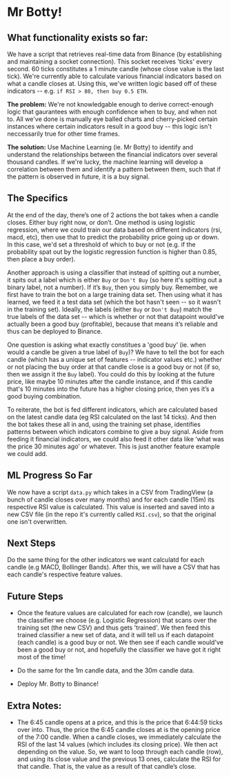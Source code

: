 # Mr Botty!

## What functionality exists so far:
We have a script that retrieves real-time data from Binance (by establishing and maintaining a socket connection). This socket receives 'ticks' every second. 60 ticks constitutes a 1 minute candle (whose close value is the last tick). We're currently able to calculate various financial indicators based on what a candle closes at. Using this, we've written logic based off of these indicators -- e.g. `if RSI > 80, then buy 0.5 ETH`. 

**The problem:** We're not knowledgable enough to derive correct-enough logic that gaurantees with enough confidence when to buy, and when not to. All we've done is manually eye balled charts and cherry-picked certain instances where certain indicators result in a good buy -- this logic isn't neccessarily true for other time frames. 

**The solution:** Use Machine Learning (ie. Mr Botty) to identify and understand the relationships between the financial indicators over several thousand candles. If we're lucky, the machine learning will develop a correlation between them and identify a pattern between them, such that if the pattern is observed in future, it is a buy signal.

## The Specifics

At the end of the day, there’s one of 2 actions the bot takes when a candle closes. Either buy right now, or don’t. One method is using logistic regression, where we could train our data based on different indicators (rsi, macd, etc), then use that to predict the probability price going up or down. In this case, we'd set a threshold of which to buy or not (e.g. if the probability spat out by the logistic regression function is higher than 0.85, then place a buy order).

Another approach is using a classifier that instead of spitting out a number, it spits out a label which is either `Buy` or `Don't Buy` (so here it's spitting out a binary label, not a number). If it’s `Buy`, then you simply buy. Remember, we first have to train the bot on a large training data set. Then using what it has learned, we feed it a test data set (which the bot hasn't seen -- so it wasn't in the training set). Ideally, the labels (either `Buy` or `Don't Buy`) match the true labels of the data set -- which is whether or not that datapoint would've actually been a good buy (profitable), because that means it’s reliable and thus can be deployed to Binance. 

One question is asking what exactly constitues a 'good buy' (ie. when would a candle be given a true label of `Buy`)? We have to tell the bot for each candle (which has a unique set of features -- indicator values etc.) whether or not placing the buy order at that candle close is a good buy or not (if so, then we assign it the `Buy` label). You could do this by looking at the future price, like maybe 10 minutes after the candle instance, and if this candle that's 10 minutes into the future has a higher closing price, then yes it’s a good buying combination.

To reiterate, the bot is fed different indicators, which are calculated based on the latest candle data (eg RSI calculated on the last 14 ticks). And then the bot takes these all in and, using the training set phase, identifies patterns between which indicators combine to give a buy signal. Aside from feeding it financial indicators, we could also feed it other data like ‘what was the price 30 minutes ago’ or whatever. This is just another feature example we could add.

## ML Progress So Far

We now have a script `data.py` which takes in a CSV from TradingView (a bunch of candle closes over many months) and for each candle (15m) its respective RSI value is calculated. This value is inserted and saved into a new CSV file (in the repo it's currently called `RSI.csv`), so that the original one isn't overwritten. 

## Next Steps

Do the same thing for the other indicators we want calculatd for each candle (e.g MACD, Bollinger Bands). After this, we will have a CSV that has each candle's respective feature values.

## Future Steps

- Once the feature values are calculated for each row (candle), we launch the classifier we choose (e.g. Logistic Regression) that scans over the training set (the new CSV) and thus gets 'trained'. We then feed this trained classifier a new set of data, and it will tell us if each datapoint (each candle) is a good buy or not. We then see if each candle would've been a good buy or not, and hopefully the classifier we have got it right most of the time!

- Do the same for the 1m candle data, and the 30m candle data.

- Deploy Mr. Botty to Binance!

## Extra Notes:

- The 6:45 candle opens at a price, and this is the price that 6:44:59 ticks over into. Thus, the price the 6:45 candle closes at is the opening price of the 7:00 candle. When a candle closes, we immediately calculate the RSI of the last 14 values (which includes its closing price). We then act depending on the value. So, we want to loop through each candle (row), and using its close value and the previous 13 ones, calculate the RSI for that candle. That is, the value as a result of that candle’s close.
